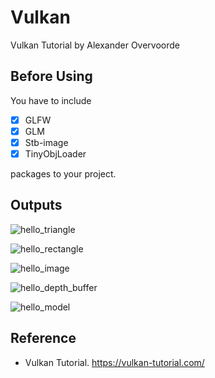 # Vulkan

Vulkan Tutorial by Alexander Overvoorde

## Before Using

You have to include 

- [x] GLFW
- [x] GLM
- [x] Stb-image
- [x] TinyObjLoader

packages to your project.

## Outputs

![hello_triangle](https://user-images.githubusercontent.com/76731692/137403297-ebaf67d3-0ad8-4391-aed4-3b52e68e7124.jpg)

![hello_rectangle](https://user-images.githubusercontent.com/76731692/137403303-f4becec5-a43d-4204-9c2f-4ffccbc604d6.jpg)

![hello_image](https://user-images.githubusercontent.com/76731692/137403312-cd91a354-67a3-4633-8fc4-23d497b4eec4.jpg)

![hello_depth_buffer](https://user-images.githubusercontent.com/76731692/137403315-66c46634-d382-47c5-9a7b-9b01cfe4bc0f.jpg)

![hello_model](https://user-images.githubusercontent.com/76731692/137403319-016c80ba-129d-4c88-9426-07e2444b8bad.jpg)

## Reference
- Vulkan Tutorial. https://vulkan-tutorial.com/

